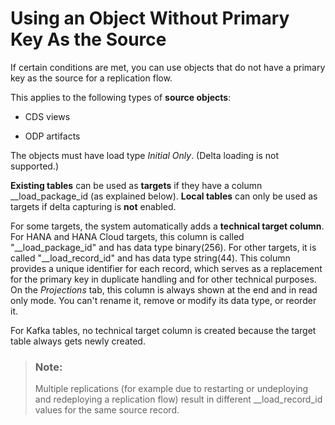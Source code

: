 <!-- loio2267a9f6a5724ec0ae5632db4f9f70e5 -->

# Using an Object Without Primary Key As the Source

If certain conditions are met, you can use objects that do not have a primary key as the source for a replication flow.

This applies to the following types of **source objects**:

-   CDS views

-   ODP artifacts


The objects must have load type *Initial Only*. \(Delta loading is not supported.\)

**Existing tables** can be used as **targets** if they have a column \_\_load\_package\_id \(as explained below\). **Local tables** can only be used as targets if delta capturing is **not** enabled.

For some targets, the system automatically adds a **technical target column**. For HANA and HANA Cloud targets, this column is called "\_\_load\_package\_id" and has data type binary\(256\). For other targets, it is called "\_\_load\_record\_id" and has data type string\(44\). This column provides a unique identifier for each record, which serves as a replacement for the primary key in duplicate handling and for other technical purposes. On the *Projections* tab, this column is always shown at the end and in read only mode. You can't rename it, remove or modify its data type, or reorder it.

For Kafka tables, no technical target column is created because the target table always gets newly created.

> ### Note:  
> Multiple replications \(for example due to restarting or undeploying and redeploying a replication flow\) result in different \_\_load\_record\_id values for the same source record.


